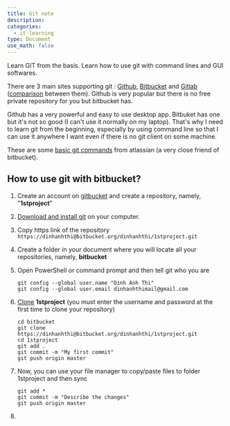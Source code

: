 ```yaml
---
title: Git note
description: 
categories:
  - it-learning
type: Document
use_math: false
---
```


Learn GIT from the basis. Learn how to use git with command lines and GUI softwares.

There are 3 main sites supporting git : [Github](https://github.com), [Bitbucket](https://bitbucket.org/) and [Gitlab](https://about.gitlab.com/) ([comparison](https://stackshare.io/stackups/github-vs-bitbucket-vs-gitlab) between them). Github is very popular but there is no free private repository for you but bitbucket has. 

Github has a very powerful and easy to use desktop app. Bitbuket has one but it's not so good (I can't use it normally on my laptop). That's why I need to learn git from the beginning, especially by using command line so that I can use it anywhere I want even if there is no git client on some machine.

These are some [basic git commands](https://confluence.atlassian.com/bitbucketserver/basic-git-commands-776639767.html) from atlassian (a very close friend of bitbucket).

## How to use git with bitbucket?

1. Create an account on [gitbucket](https://bitbucket.org/) and create a repository, namely, "**1stproject**"

2. [Download and install git](https://git-scm.com/downloads) on your computer.

3. Copy https link of the repository `https://dinhanhthi@bitbucket.org/dinhanhthi/1stproject.git`

4. Create a folder in your document where you will locate all your repositories, namely, **bitbucket**

5. Open PowerShell or command prompt and then tell git who you are

   ```
   git config --global user.name "Dinh Anh Thi"
   git config --global user.email dinhanhthimail@gmail.com
   ```

6. [Clone](https://confluence.atlassian.com/bitbucketserver/getting-started-with-git-and-bitbucket-server-776640936.html) **1stproject** (you must enter the username and password at the first time to clone your repository)

   ```
   cd bitbucket
   git clone https://dinhanhthi@bitbucket.org/dinhanhthi/1stproject.git
   cd 1stproject
   git add .
   git commit -m "My first commit"
   git push origin master
   ```

7. Now, you can use your file manager to copy/paste files to folder 1stproject and then sync

   ```
   git add *
   git commit -m "Describe the changes"
   git push origin master
   ```

8. ​

